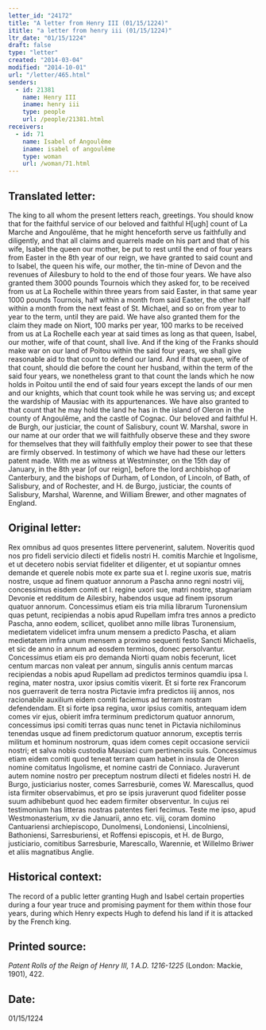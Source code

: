 ```yaml
---
letter_id: "24172"
title: "A letter from Henry III (01/15/1224)"
ititle: "a letter from henry iii (01/15/1224)"
ltr_date: "01/15/1224"
draft: false
type: "letter"
created: "2014-03-04"
modified: "2014-10-01"
url: "/letter/465.html"
senders:
  - id: 21381
    name: Henry III
    iname: henry iii
    type: people
    url: /people/21381.html
receivers:
  - id: 71
    name: Isabel of Angoulême
    iname: isabel of angoulême
    type: woman
    url: /woman/71.html
---
```

<h2> Translated letter:</h2>The king to all whom the present letters reach, greetings.
You should know that for the faithful service of our beloved and faithful H[ugh] count of La Marche and Angoulême, that he might henceforth serve us faithfully and diligently, and that all claims and quarrels made on his part and that of his wife, Isabel the queen our mother, be put to rest until the end of four years from Easter in the 8th year of our reign, we have granted to said count and to Isabel, the queen his wife, our mother, the tin-mine of Devon and the revenues of Ailesbury to hold to the end of those four years.  We have also granted them 3000 pounds Tournois which they asked for, to be received from us at La Rochelle within three years from said Easter, in that same year 1000 pounds Tournois, half within a month from said Easter, the other half within a month from the next feast of St. Michael, and so on from year to year to the term, until they are paid.  We have also granted them for the claim they made on Niort, 100 marks per year, 100 marks to be received from us at La Rochelle each year at said times as long as that queen, Isabel, our mother, wife of that count, shall live.
And if the king of the Franks should make war on our land of Poitou within the said four years, we shall give reasonable aid to that count to defend our land.  And if that queen, wife of that count, should die before the count her husband, within the term of the said four years, we nonetheless grant to that count the lands which he now holds in Poitou until the end of said four years except the lands of our men and our knights, which that count took while he was serving us; and except the wardship of Mausiac with its appurtenances.  We have also granted to that count that he may hold the land he has in the island of Oleron in the county of Angoulême, and the castle of Cognac.
Our beloved and faithful H. de Burgh, our justiciar, the count of Salisbury, count W. Marshal, swore in our name at our order that we will faithfully observe these and they swore for themselves that they will faithfully employ their power to see that these are firmly observed.  In testimony of which we have had these our letters patent made.
With me as witness at Westminster, on the 15th day of January, in the 8th year [of our reign], before the lord archbishop of Canterbury, and the bishops of Durham, of London, of Lincoln, of Bath, of Salisbury, and of Rochester, and H. de Burgo, justiciar, the counts of Salisbury, Marshal, Warenne, and William Brewer, and other magnates of England.
<h2 class="mt-4"> Original letter:</h2>Rex omnibus ad quos presentes littere pervenerint, salutem. Noveritis quod nos pro fideli servicio dilecti et fidelis nostri H. comitis Marchie et Ingolisme, et ut decetero nobis serviat fideliter et diligenter, et ut sopiantur omnes demande et querele nobis mote ex parte sua et I. regine uxoris sue, matris nostre, usque ad finem quatuor annorum a Pascha anno regni nostri viij, concessimus eisdem comiti et I. regine uxori sue, matri nostre, stagnariam Devonie et redditum de Ailesbiry, habendos usque ad finem ipsorum quatuor annorum. Concessimus etiam eis tria milia librarum Turonensium quas petunt, recipiendas a nobis apud Rupellam imfra tres annos a predicto Pascha, anno eodem, scilicet, quolibet anno mille libras Turonensium, medietatem videlicet imfra unum mensem a predicto Pascha, et aliam medietatem imfra unum mensem a proximo sequenti festo Sancti Michaelis, et sic de anno in annum ad eosdem terminos, donec persolvantur. Concessimus etiam eis pro demanda Niorti quam nobis fecerunt, licet centum marcas non valeat per annum, singulis annis centum marcas recipiendas a nobis apud Rupellam ad predictos terminos quamdiu ipsa I. regina, mater nostra, uxor ipsius comitis vixerit. Et si forte rex Francorum nos guerraverit de terra nostra Pictavie imfra predictos iiij annos, nos racionabile auxilium eidem comiti faciemus ad terram nostram defendendam. Et si forte ipsa regina, uxor ipsius comitis, antequam idem comes vir ejus, obierit imfra terminum predictorum quatuor annorum, concessimus ipsi comiti terras quas nunc tenet in Pictavia nichilominus tenendas usque ad finem predictorum quatuor annorum, exceptis terris militum et hominum nostrorum, quas idem comes cepit occasione servicii nostri; et salva nobis custodia Mausiaci cum pertinenciis suis. Concessimus etiam eidem comiti quod teneat terram quam habet in insula de Oleron nomine comitatus Ingolisme, et nomine castri de Conniaco. Juraverunt autem nomine nostro per preceptum nostrum dilecti et fideles nostri H. de Burgo, justiciarius noster, comes Sarresburiè, comes W. Marescallus, quod ista firmiter observabimus, et pro se ipsis juraverunt quod fideliter posse suum adhibebunt quod hec eadem firmiter observentur. In cujus rei testimonium has litteras nostras patentes fieri fecimus. Teste me ipso, apud Westmonasterium, xv die Januarii, anno etc. viij, coram domino Cantuariensi archiepiscopo, Dunolmensi, Londoniensi, Lincolniensi, Bathoniensi, Sarresburiensi, et Roffensi episcopis, et H. de Burgo, justiciario, comitibus Sarresburie, Marescallo, Warennie, et Willelmo Briwer et aliis magnatibus Anglie.
<h2 class="mt-4"> Historical context:</h2>The record of a public letter granting Hugh and Isabel certain properties during a four year truce and promising payment for them within those four years, during which Henry expects Hugh to defend his land if it is attacked by the French king.
<h2 class="mt-4"> Printed source:</h2><p><em>Patent Rolls of the Reign of Henry III, 1 A.D. 1216-1225</em> (London: Mackie, 1901), 422.</p><h2 class="mt-4"> Date:</h2>01/15/1224